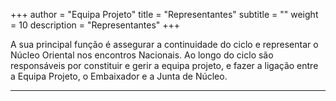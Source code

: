 +++
author = "Equipa Projeto"
title = "Representantes"
subtitle = "<!--Conhece a Lara e o António!-->"
weight = 10
description = "Representantes"
+++

A sua principal função é assegurar a continuidade do ciclo e representar o Núcleo Oriental nos encontros Nacionais.
Ao longo do ciclo são responsáveis por constituir e gerir a equipa projeto, e fazer a ligação entre a Equipa Projeto, o Embaixador e a Junta de Núcleo.

---
<!--more-->

<!--{{< figure src="/img/equipa-projeto/lara.jpg" height="300px" width="300px" class="wrap-left">}}
​  
​
Olá Oriental!
Eu sou a **Lara Serra**, alguns de vocês talvez já me conheçam, já que sou repetente nestas andanças 👵🏻
Estive no Agrupamento 51- Santa Engrácia ⁠desde 2010 mas atualmente estou no 42- Penha de França.
Depois de ver os vários filmes do Panda do Kung Fu (especialmente o 2 e o 3) cheguei à conclusão que a personagem com quem mais me pareço é o _Shifu_. Tal como ele sou bastante leal e dedicada, e um dos meus maiores defeitos é que às vezes a minha necessidade de ter tudo sob controlo cria alguns probleminhas… 😅
No ciclo passado fiz parte da comissão da logística, e agora estou na representação do XXII, porque estou convicta que se acreditarmos podemos fazer do Cenáculo, e do oriental tudo aquilo que sonhamos. 
Com este Cenáculo espero que, tal como o Po, façamos exatamente isso, sonhemos juntos, acreditemos na nossa magia e alcancemos os nossos maiores sonhos. ✨


---

{{< figure src="/img/equipa-projeto/tobias.jpg" height="300px" width="300px" class="wrap-right" >}}
​

Hello Hello, 
A quem ainda não tive oportunidade de conhecer, prazer sou o **António** e sou escuteiro do 42 - Penha de França desde 2014 (yay vou fazer 10 anos). 
Diria que sou parecido com o _Po_, muito brincalhão e relaxado, mas mais pro inicio do filme porque ainda tenho muito que aprender.
Vou dar o meu melhor e espero que juntos façamos um grande XXII ciclo de Cenáculo!!! 🐼✨-->
